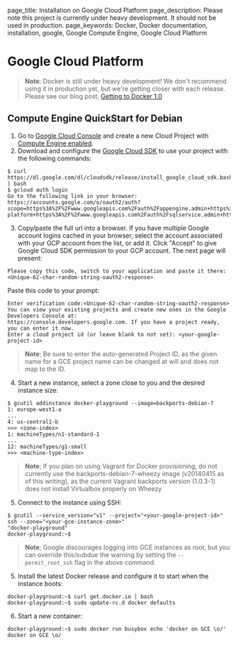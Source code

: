 page_title: Installation on Google Cloud Platform
page_description: Please note this project is currently under heavy development. It should not be used in production.
page_keywords: Docker, Docker documentation, installation, google, Google Compute Engine, Google Cloud Platform

# Google Cloud Platform

> **Note**:
> Docker is still under heavy development! We don't recommend using it in
> production yet, but we're getting closer with each release. Please see
> our blog post, [Getting to Docker 1.0](
> http://blog.docker.io/2013/08/getting-to-docker-1-0/)

## Compute Engine QuickStart for Debian

1. Go to [Google Cloud Console](https://cloud.google.com/console) and
   create a new Cloud Project with [Compute Engine
   enabled](https://developers.google.com/compute/docs/signup).
2. Download and configure the [Google Cloud SDK](
   https://developers.google.com/cloud/sdk/) to use your project
   with the following commands:

<!-- -->

    $ curl https://dl.google.com/dl/cloudsdk/release/install_google_cloud_sdk.bash | bash
    $ gcloud auth login
    Go to the following link in your browser:
    https://accounts.google.com/o/oauth2/auth?scope=https%3A%2F%2Fwww.googleapis.com%2Fauth%2Fappengine.admin+https%3A%2F%2Fwww.googleapis.com%2Fauth%2Fbigquery+https%3A%2F%2Fwww.googleapis.com%2Fauth%2Fcompute+https%3A%2F%2Fwww.googleapiscom%2Fauth%2Fdevstorage.full_control+https%3A%2F%2Fwww.googleapis.com%2Fauth%2Fuserinfo.email+https%3A%2F%2Fwww.googleapis.com%2Fauth%2Fndev.cloudman+https%3A%F%2Fwww.googleapis.com%2Fauth%2Fcloud-platform+https%3A%2F%2Fwww.googleapis.com%2Fauth%2Fsqlservice.admin+https%3A%2F%2Fwww.googleapis.com%2Fauth%2Fprediction+https%3A%2F%2Fwww.googleapis.com%2Fauth%2Fprojecthosting&redirect_uri=urn%3Aietf%3Awg%3Aoauth%3A2.0%3Aoob&response_type=code&client_id=XXXXXXXXXXX.apps.googleusercontent.com&access_type=offline

3. Copy/paste the full url into a browser. If you have multiple Google account logins cached in your browser, select       the account associated with your GCP account from the list, or add it. Click "Accept" to give Google Cloud SDK          permission to your GCP account. The next page will present:

<!-- -->

    Please copy this code, switch to your application and paste it there:
    <Unique-62-char-random-string-oauth2-response>
    
   Paste this code to your prompt:

<!-- -->

    Enter verification code:<Unique-62-char-random-string-oauth2-response>
    You can view your existing projects and create new ones in the Google Developers Console at:
    https://console.developers.google.com. If you have a project ready, you can enter it now.
    Enter a cloud project id (or leave blank to not set): <your-google-project-id>
> **Note**;
> Be sure to enter the auto-generated Project ID, as the given name for a GCE project name can be changed at will and 
> does not map to the ID.

4. Start a new instance, select a zone close to you and the desired instance size:

<!-- -->

    $ gcutil addinstance docker-playground --image=backports-debian-7
    1: europe-west1-a
    ...
    4: us-central1-b
    >>> <zone-index>
    1: machineTypes/n1-standard-1
    ...
    12: machineTypes/g1-small
    >>> <machine-type-index>
> **Note**;
> If you plan on using Vagrant for Docker provisioning, do not currently use the backports-debian-7-wheezy image
  (v20140415 as of this writing), as the current Vagrant backports version (1.0.3-1) does not install Virtualbox
  properly on Wheezy

5. Connect to the instance using SSH:

<!-- -->

    $ gcutil --service_version="v1" --project="<your-google-project-id>" ssh --zone="<your-gce-instance-zone>" 
    "docker-playground"
    docker-playground:~$
    
> **Note**;
> Google discourages logging into GCE instances as root,
> but you can override this/subdue the warning by setting 
> the `--permit_root_ssh` flag in the above command.

5. Install the latest Docker release and configure it to start when the instance boots:

<!-- -->

    docker-playground:~$ curl get.docker.io | bash
    docker-playground:~$ sudo update-rc.d docker defaults

6. Start a new container:

<!-- -->

    docker-playground:~$ sudo docker run busybox echo 'docker on GCE \o/'
    docker on GCE \o/
